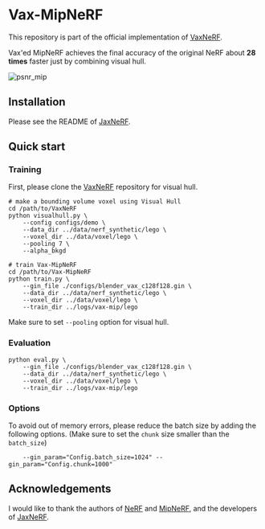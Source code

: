 # Vax-MipNeRF

This repository is part of the official implementation of [VaxNeRF](https://github.com/naruya/VaxNeRF).

Vax'ed MipNeRF achieves the final accuracy of the original NeRF about **28 times** faster just by combining visual hull.

![psnr_mip](https://user-images.githubusercontent.com/23403885/147407121-b89fcfb3-0eb8-4d7b-9e22-a30a23da5548.png)

## Installation

Please see the README of [JaxNeRF](https://github.com/google-research/google-research/tree/master/jaxnerf).

## Quick start

### Training

First, please clone the [VaxNeRF](https://github.com/naruya/VaxNeRF) repository for visual hull.

```shell
# make a bounding volume voxel using Visual Hull
cd /path/to/VaxNeRF
python visualhull.py \
    --config configs/demo \
    --data_dir ../data/nerf_synthetic/lego \
    --voxel_dir ../data/voxel/lego \
    --pooling 7 \
    --alpha_bkgd

# train Vax-MipNeRF
cd /path/to/Vax-MipNeRF
python train.py \
    --gin_file ./configs/blender_vax_c128f128.gin \
    --data_dir ../data/nerf_synthetic/lego \
    --voxel_dir ../data/voxel/lego \
    --train_dir ../logs/vax-mip/lego
```

Make sure to set `--pooling` option for visual hull.

### Evaluation

```shell
python eval.py \
    --gin_file ./configs/blender_vax_c128f128.gin \
    --data_dir ../data/nerf_synthetic/lego \
    --voxel_dir ../data/voxel/lego \
    --train_dir ../logs/vax-mip/lego
```

### Options

To avoid out of memory errors, please reduce the batch size by adding the following options. (Make sure to set the `chunk` size smaller than the `batch_size`)

```shell
    --gin_param="Config.batch_size=1024" --gin_param="Config.chunk=1000"
```

## Acknowledgements
I would like to thank the authors of [NeRF](http://www.matthewtancik.com/nerf) and [MipNeRF](https://jonbarron.info/mipnerf/), and the developers of [JaxNeRF](https://github.com/google-research/google-research/tree/master/jaxnerf).
